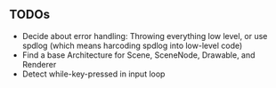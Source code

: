 
## TODOs
- Decide about error handling: Throwing everything low level, or use spdlog (which means harcoding spdlog into low-level code)
- Find a base Architecture for Scene, SceneNode, Drawable, and Renderer
- Detect while-key-pressed in input loop